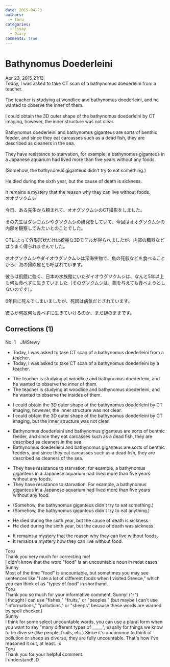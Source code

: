 ```yaml
---
date: 2015-04-23
authors:
  - toru
categories:
  - Essay
  - Diary
comments: true
---
```


# Bathynomus Doederleini
<div class="date">Apr 23, 2015 21:13</div>
<div id="post"><div id="body_show_ori">
Today, I was asked to take CT scan of a bathynomus doederleini from a teacher.<br/><br/>The teacher is studying at woodlice and bathynomus doederleini, and he wanted to observe the inner of them.<br/><br/>I could obtain the 3D outer shape of the bathynomus doederleini by CT imaging, however, the inner structure was not clear.<br/><br/>Bathynomus doederleini and bathynomus giganteus are sorts of benthic feeder, and since they eat carcasses such as a dead fish, they are described as cleaners in the sea.<br/><br/>They have resistance to starvation, for example, a bathynomus giganteus in a Japanese aquarium had lived more than five years without any foods.<br/><br/>(Somehow, the bathynomus giganteus didn't try to eat something.)<br/><br/>He died during the sixth year, but the cause of death is sickness.<br/><br/>It remains a mystery that the reason why they can live without foods.
</div></div>

<!-- more -->

<div id="post_ja"><div id="body_show_mo">
オオグソクムシ<br/><br/>今日、ある先生から頼まれて、オオグソクムシのCT撮影をしました。<br/><br/>その先生はダンゴムシやグソクムシの研究をしていて、今回はオオグソクムシの内部を観察してみたいとのことでした。<br/><br/>CTによって外形形状だけは綺麗な3Dモデルが得られましたが、内部の臓器などはうまく得られませんでした。<br/><br/>オオグソクムシやダイオウグソクムシは深海生物で、魚の死骸などを食べることから、海の掃除屋とも呼ばれています。<br/><br/>彼らは飢餓に強く、日本の水族館にいたダイオウグソクムシは、なんと5年以上も何も食べずに生きていました（そのグソクムシは、餌を与えても食べようとしないのです）。<br/><br/>6年目に死んでしまいましたが、死因は病気だとされています。<br/><br/>彼らが何故何も食べずに生きていけるのか、まだ謎のままです。
</div></div>

## Corrections (1)
<div id="block"><div class="first_name"> No. 1　<span class="just_name">JMStewy</span></div><div id="block2">
<ul class="correction_field">
<li class="incorrect">Today, I was asked to take CT scan of a bathynomus doederleini from a teacher.</li>
<li class="corrected correct">
Today, I was asked to take CT scan of a bathynomus doederleini <span class="f_red">by</span> a teacher.
</li>
</ul>
<ul class="correction_field">
<li class="incorrect">The teacher is studying at woodlice and bathynomus doederleini, and he wanted to observe the inner of them.</li>
<li class="corrected correct">
The teacher is studying <span class="f_gray"><span class="sline">at</span></span> woodlice and bathynomus doederleini, and he wanted to observe the in<span class="f_red">sides</span> of them.
</li>
</ul>
<ul class="correction_field">
<li class="incorrect">I could obtain the 3D outer shape of the bathynomus doederleini by CT imaging, however, the inner structure was not clear.</li>
<li class="corrected correct">
I could obtain the 3D outer shape of the bathynomus doederleini by CT imaging<span class="f_red">, but </span>the inner structure was not clear.
</li>
</ul>
<ul class="correction_field">
<li class="incorrect">Bathynomus doederleini and bathynomus giganteus are sorts of benthic feeder, and since they eat carcasses such as a dead fish, they are described as cleaners in the sea.</li>
<li class="corrected correct">
Bathynomus doederleini and bathynomus giganteus are sorts of benthic feeder<span class="f_red">s</span>, and since they eat carcasses such as <span class="sline"><span class="f_gray">a</span></span> dead fish, they are described as cleaners <span class="f_red">of</span> the sea.
</li>
</ul>
<ul class="correction_field">
<li class="incorrect">They have resistance to starvation, for example, a bathynomus giganteus in a Japanese aquarium had lived more than five years without any foods.</li>
<li class="corrected correct">
They have resistance to starvation<span class="f_red">. F</span>or example, a bathynomus giganteus in a Japanese aquarium <span class="sline"><span class="f_gray">had</span></span> lived more than five years without any foo<span class="f_red">d.</span>
</li>
</ul>
<ul class="correction_field">
<li class="incorrect">(Somehow, the bathynomus giganteus didn't try to eat something.)</li>
<li class="corrected correct">
(Somehow, the bathynomus giganteus didn't try to eat <span class="f_red">anything</span>.)
</li>
</ul>
<ul class="correction_field">
<li class="incorrect">He died during the sixth year, but the cause of death is sickness.</li>
<li class="corrected correct">
He died during the sixth year, but the cause of death <span class="f_red">was</span> sickness.
</li>
</ul>
<ul class="correction_field">
<li class="incorrect">It remains a mystery that the reason why they can live without foods.</li>
<li class="corrected correct">
It remains a mystery <span class="f_red">how</span> they can live without foo<span class="f_red">d.</span>
</li>
</ul>
</div><div class="name"><span class="just_name">Toru</span><br>
Thank you very much for correcting me!<br/>I didn't know that the word "food" is an uncountable noun in most cases.
</div>
<div class="name"><span class="just_name">Sunny</span><br>
Most of the time "food" is uncountable, but sometimes you may see sentences like "I ate a lot of different foods when I visited Greece," which you can think of as "types of food" in shorthand.
</div>
<div class="name"><span class="just_name">Toru</span><br>
Thank you so much for your informative comment, Sunny! (^-^)<br/>I thought I can use "fishes," "fruits," or "peoples." (but maybe I can't use "informations," "pollutions," or "sheeps" because these words are warned by spell checker.) 
</div>
<div class="name"><span class="just_name">Sunny</span><br>
I think for some select uncountable words, you can use a plural form when you want to say "many different types of _____", usually for things we know to be diverse (like people, fruits, etc.) Since it's uncommon to think of pollution or sheep as diverse, they are fully uncountable. That's how I've reasoned it out, at least. :x
</div>
<div class="name"><span class="just_name">Toru</span><br>
Thank you for your helpful comment.<br/>I understand! :D
</div>
</div>
